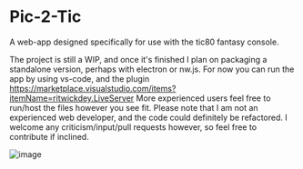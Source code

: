 # Pic-2-Tic
A web-app designed specifically for use with the tic80 fantasy console. 

The project is still a WIP, and once it's finished I plan on packaging a standalone version, perhaps with electron or nw.js.
For now you can run the app by using vs-code, and the plugin https://marketplace.visualstudio.com/items?itemName=ritwickdey.LiveServer
More experienced users feel free to run/host the files however you see fit. Please note that I am not an experienced web developer, and the code could definitely be refactored. I welcome any criticism/input/pull requests however, so feel free to contribute if inclined.

![image](https://user-images.githubusercontent.com/25288625/227027595-010ae5f9-5712-4d00-b6b2-1b8e1b4a66e5.png)
